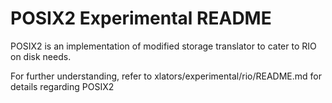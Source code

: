 # POSIX2 Experimental README

POSIX2 is an implementation of modified storage translator to cater to RIO
on disk needs.

For further understanding, refer to xlators/experimental/rio/README.md for
details regarding POSIX2
